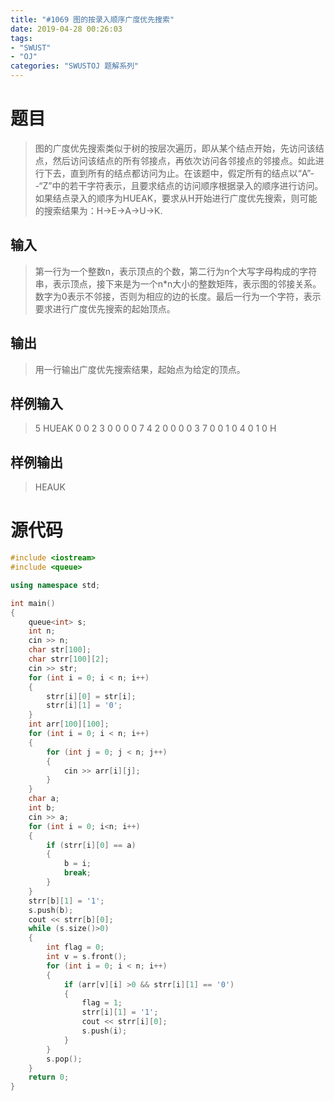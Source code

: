 ```yaml
---
title: "#1069 图的按录入顺序广度优先搜索"
date: 2019-04-28 00:26:03
tags:
- "SWUST"
- "OJ"
categories: "SWUSTOJ 题解系列"
---
```


# 题目

> 图的广度优先搜索类似于树的按层次遍历，即从某个结点开始，先访问该结点，然后访问该结点的所有邻接点，再依次访问各邻接点的邻接点。如此进行下去，直到所有的结点都访问为止。在该题中，假定所有的结点以“A”--“Z”中的若干字符表示，且要求结点的访问顺序根据录入的顺序进行访问。如果结点录入的顺序为HUEAK，要求从H开始进行广度优先搜索，则可能的搜索结果为：H->E->A->U->K.

<!-- more -->

## 输入

> 第一行为一个整数n，表示顶点的个数，第二行为n个大写字母构成的字符串，表示顶点，接下来是为一个n*n大小的整数矩阵，表示图的邻接关系。数字为0表示不邻接，否则为相应的边的长度。最后一行为一个字符，表示要求进行广度优先搜索的起始顶点。

## 输出

> 用一行输出广度优先搜索结果，起始点为给定的顶点。

## 样例输入

> 5
HUEAK
0 0 2 3 0
0 0 0 7 4
2 0 0 0 0
3 7 0 0 1
0 4 0 1 0
H

## 样例输出

> HEAUK

# 源代码

```cpp
#include <iostream>
#include <queue>

using namespace std;

int main()
{
	queue<int> s;
	int n;
	cin >> n;
	char str[100];
	char strr[100][2];
	cin >> str;
	for (int i = 0; i < n; i++)
	{
		strr[i][0] = str[i];
		strr[i][1] = '0';
	}
	int arr[100][100];
	for (int i = 0; i < n; i++)
	{
		for (int j = 0; j < n; j++)
		{
			cin >> arr[i][j];
		}
	}
	char a;
	int b;
	cin >> a;
	for (int i = 0; i<n; i++)
	{
		if (strr[i][0] == a)
		{
			b = i;
			break;
		}
	}
	strr[b][1] = '1';
	s.push(b);
	cout << strr[b][0];
	while (s.size()>0)
	{
		int flag = 0;
		int v = s.front();
		for (int i = 0; i < n; i++)
		{
			if (arr[v][i] >0 && strr[i][1] == '0')
			{
				flag = 1;
				strr[i][1] = '1';
				cout << strr[i][0];
				s.push(i);
			}
		}
		s.pop();
	}
	return 0;
}
```
